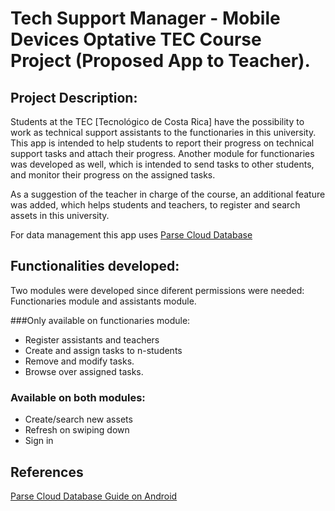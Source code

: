 # Tech Support Manager - Mobile Devices Optative TEC Course Project (Proposed App to Teacher). 

## Project Description:

Students at the TEC [Tecnológico de Costa Rica] have the possibility to work as technical support assistants to the functionaries in this university. This app is intended to help students to report their progress on technical support tasks and attach their progress.
Another module for functionaries was developed as well, which is intended to send tasks to other students, and monitor their progress on the assigned tasks. 

As a suggestion of the teacher in charge of the course, an additional feature was added, which helps students and teachers, to register and search assets in this university. 

For data management this app uses [Parse Cloud Database](https://www.parse.com)

## Functionalities developed: 

Two modules were developed since diferent permissions were needed: Functionaries module and assistants module.

###Only available on functionaries module: 

* Register assistants and teachers 
* Create and assign tasks to n-students
* Remove and modify tasks. 
* Browse over assigned tasks. 

### Available on both modules: 

* Create/search new assets 
* Refresh on swiping down
* Sign in

## References 

[Parse Cloud Database Guide on Android ](https://parse.com/docs/android/guide)





